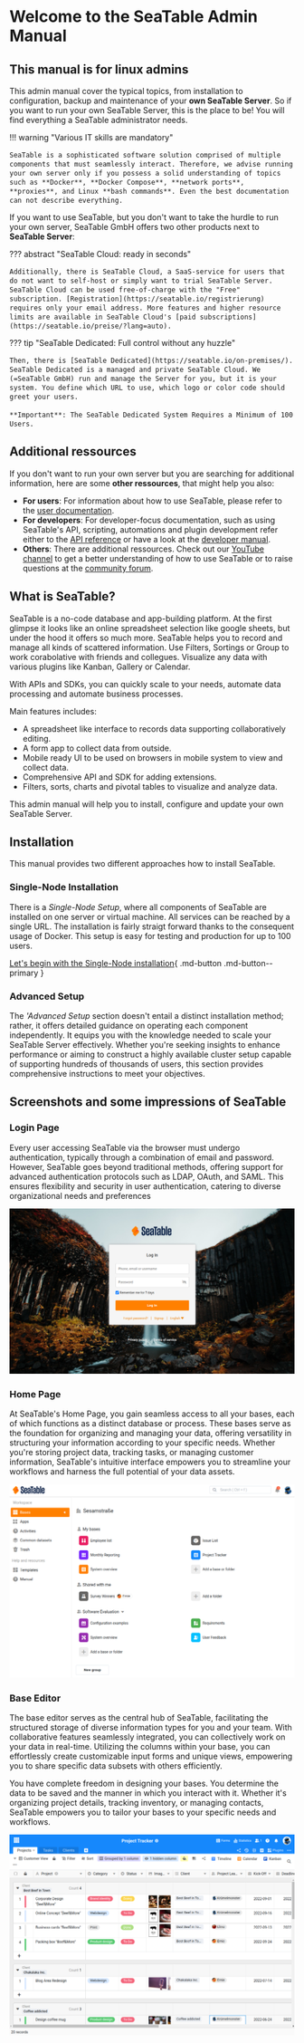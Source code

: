 # Welcome to the SeaTable Admin Manual

## This manual is for linux admins

This admin manual cover the typical topics, from installation to configuration, backup and maintenance of your **own SeaTable Server**. So if you want to run your own SeaTable Server, this is the place to be! You will find everything a SeaTable administrator needs.

!!! warning "Various IT skills are mandatory"

    SeaTable is a sophisticated software solution comprised of multiple components that must seamlessly interact. Therefore, we advise running your own server only if you possess a solid understanding of topics such as **Docker**, **Docker Compose**, **network ports**, **proxies**, and Linux **bash commands**. Even the best documentation can not describe everything.

If you want to use SeaTable, but you don't want to take the hurdle to run your own server, SeaTable GmbH offers two other products next to **SeaTable Server**:

??? abstract "SeaTable Cloud: ready in seconds"

    Additionally, there is SeaTable Cloud, a SaaS-service for users that do not want to self-host or simply want to trial SeaTable Server. SeaTable Cloud can be used free-of-charge with the "Free" subscription. [Registration](https://seatable.io/registrierung) requires only your email address. More features and higher resource limits are available in SeaTable Cloud's [paid subscriptions](https://seatable.io/preise/?lang=auto).

??? tip "SeaTable Dedicated: Full control without any huzzle"

    Then, there is [SeaTable Dedicated](https://seatable.io/on-premises/). SeaTable Dedicated is a managed and private SeaTable Cloud. We (=SeaTable GmbH) run and manage the Server for you, but it is your system. You define which URL to use, which logo or color code should greet your users.

    **Important**: The SeaTable Dedicated System Requires a Minimum of 100 Users.

## Additional ressources

If you don't want to run your own server but you are searching for additional information, here are some **other ressources**, that might help you also:

- **For users**: For information about how to use SeaTable, please refer to the [user documentation](https://docs.seatable.io/).
- **For developers**: For developer-focus documentation, such as using SeaTable's API, scripting, automations and plugin development refer either to the [API reference](https://api.setable.io) or have a look at the [developer manual](https://developers.seatable.io).
- **Others**: There are additional ressources. Check out our [YouTube channel](https://www.youtube.com/seatable) to get a better understanding of how to use SeaTable or to raise questions at the [community forum](https://forum.seatable.io).

## What is SeaTable?

SeaTable is a no-code database and app-building platform. At the first glimpse it looks like an online spreadsheet selection like google sheets, but under the hood it offers so much more. SeaTable helps you to record and manage all kinds of scattered information. Use Filters, Sortings or Group to work corabolative with friends and collegues. Visualize any data with various plugins like Kanban, Gallery or Calendar.

With APIs and SDKs, you can quickly scale to your needs, automate data processing and automate business processes.

Main features includes:

- A spreadsheet like interface to records data supporting collaboratively editing.
- A form app to collect data from outside.
- Mobile ready UI to be used on browsers in mobile system to view and collect data.
- Comprehensive API and SDK for adding extensions.
- Filters, sorts, charts and pivotal tables to visualize and analyze data.

This admin manual will help you to install, configure and update your own SeaTable Server.

## Installation

This manual provides two different approaches how to install SeaTable.

### Single-Node Installation

There is a _Single-Node Setup_, where all components of SeaTable are installed on one server or virtual machine. All services can be reached by a single URL. The installation is fairly straigt forward thanks to the consequent usage of Docker. This setup is easy for testing and production for up to 100 users.

[Let's begin with the Single-Node installation](/installation-rework/basic-setup/){ .md-button .md-button--primary }

### Advanced Setup

The _'Advanced Setup_ section doesn't entail a distinct installation method; rather, it offers detailed guidance on operating each component independently. It equips you with the knowledge needed to scale your SeaTable Server effectively. Whether you're seeking insights to enhance performance or aiming to construct a highly available cluster setup capable of supporting hundreds of thousands of users, this section provides comprehensive instructions to meet your objectives.

## Screenshots and some impressions of SeaTable

### Login Page

Every user accessing SeaTable via the browser must undergo authentication, typically through a combination of email and password. However, SeaTable goes beyond traditional methods, offering support for advanced authentication protocols such as LDAP, OAuth, and SAML. This ensures flexibility and security in user authentication, catering to diverse organizational needs and preferences

![SeaTable Login Page](./images/screenshot_seatable_login.png)

### Home Page

At SeaTable's Home Page, you gain seamless access to all your bases, each of which functions as a distinct database or process. These bases serve as the foundation for organizing and managing your data, offering versatility in structuring your information according to your specific needs. Whether you're storing project data, tracking tasks, or managing customer information, SeaTable's intuitive interface empowers you to streamline your workflows and harness the full potential of your data assets.

![SeaTable Login Page](./images/screenshot_seatable_home_page.png)

### Base Editor

The base editor serves as the central hub of SeaTable, facilitating the structured storage of diverse information types for you and your team. With collaborative features seamlessly integrated, you can collectively work on your data in real-time. Utilizing the columns within your base, you can effortlessly create customizable input forms and unique views, empowering you to share specific data subsets with others efficiently.

You have complete freedom in designing your bases. You determine the data to be saved and the manner in which you interact with it. Whether it's organizing project details, tracking inventory, or managing contacts, SeaTable empowers you to tailor your bases to your specific needs and workflows.

![SeaTable Base Editor](./images/screenshot_seatable_base_editor.png)
